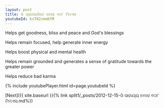 ```yaml
---
layout: post
title: ଓଁ ପ୍ରାଣଭରିତେ ନମାହ ୧୦୮ ଟିମଏସ
youtubeId: ksT02zmoKfM
---
```

 
 
Helps get goodness, bliss and peace and God's blessings
 
Helps remain focused, help generate inner energy 
 
Helps boost physical and mental health 
 
Helps remain grounded and generates a sense of gratitude towards the greater power 
 
Helps reduce bad karma
 
 
 
 


{% include youtubePlayer.html id=page.youtubeId %}
 
[Next]({{ site.baseurl }}{% link  split1/_posts/2012-12-15-ଓଁ ସାହାଯ୍ୟ ନମାହ ୧୦୮ ଟିମଏସ.md%})
 
